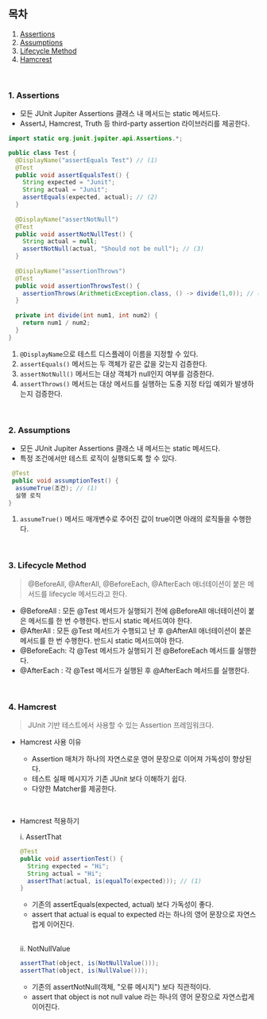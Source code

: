 ## 목차

1. [Assertions](#1-assertions)
2. [Assumptions](#2-assumptions)
3. [Lifecycle Method](#3-lifecycle-method)
4. [Hamcrest](#4-hamcrest)
<br>

### 1. Assertions

- 모든 JUnit Jupiter Assertions 클래스 내 메서드는 static 메서드다.
- AssertJ, Hamcrest, Truth 등 third-party assertion 라이브러리를 제공한다.

``` java
import static org.junit.jupiter.api.Assertions.*;

public class Test {
  @DisplayName("assertEquals Test") // (1)
  @Test
  public void assertEqualsTest() {
    String expected = "Junit";
    String actual = "Junit";
    assertEquals(expected, actual); // (2)
  }
  
  @DisplayName("assertNotNull")
  @Test
  public void assertNotNullTest() {
    String actual = null;
    assertNotNull(actual, "Should not be null"); // (3)
  }
  
  @DisplayName("assertionThrows")
  @Test
  public void assertionThrowsTest() {
    assertionThrows(ArithmeticException.class, () -> divide(1,0)); // (4)
  }
  
  private int divide(int num1, int num2) {
    return num1 / num2;
  }
}
```
1. `@DisplayName`으로 테스트 디스플레이 이름을 지정할 수 있다.
2. `assertEquals()` 메서드는 두 객체가 같은 값을 갖는지 검증한다.
3. `assertNotNull()` 메서드는 대상 객체가 null인지 여부를 검증한다.
4. `assertThrows()` 메서드는 대상 메서드를 실행하는 도중 지정 타입 예외가 발생하는지 검증한다.
<br>

### 2. Assumptions

- 모든 JUnit Jupiter Assertions 클래스 내 메서드는 static 메서드다.
- 특정 조건에서만 테스트 로직이 실행되도록 할 수 있다.

``` java
 @Test
 public void assumptionTest() {
  assumeTrue(조건); // (1)
  실행 로직  
}
```
1. `assumeTrue()` 메서드 매개변수로 주어진 값이 true이면 아래의 로직들을 수행한다.
<br>

### 3. Lifecycle Method

> @BeforeAll, @AfterAll, @BeforeEach, @AfterEach 애너테이션이 붙은 메서드를 lifecycle 메서드라고 한다.

- @BeforeAll : 모든 @Test 메서드가 실행되기 전에 @BeforeAll 애너테이션이 붙은 메서드를 한 번 수행한다. 반드시 static 메서드여야 한다.
- @AfterAll : 모든 @Test 메서드가 수행되고 난 후 @AfterAll 애너테이션이 붙은 메서드를 한 번 수행한다. 반드시 static 메서드여야 한다.
- @BeforeEach: 각 @Test 메서드가 실행되기 전 @BeforeEach 메서드를 실행한다.
- @AfterEach : 각 @Test 메서드가 실행된 후 @AfterEach 메서드를 실행한다.
<br>

### 4. Hamcrest

> JUnit 기반 테스트에서 사용할 수 있는 Assertion 프레임워크다.

- Hamcrest 사용 이유

   - Assertion 매처가 하나의 자연스로운 영어 문장으로 이어져 가독성이 향상된다.
   - 테스트 실패 메시지가 기존 JUnit 보다 이해하기 쉽다.
   - 다양한 Matcher를 제공한다.
<br>

- Hamcrest 적용하기

   i. AssertThat
   
   ```java
   @Test
   public void assertionTest() {
     String expected = "Hi";
     String actual = "Hi";
     assertThat(actual, is(equalTo(expected))); // (1)
   }
   ```
   - 기존의 assertEquals(expected, actual) 보다 가독성이 좋다.
   - assert that actual is equal to expected 라는 하나의 영어 문장으로 자연스럽게 이어진다.
  <br>
 
  ii. NotNullValue
  
  ```java
  assertThat(object, is(NotNullValue()));
  assertThat(object, is(NullValue()));
  ```
  - 기존의 assertNotNull(객체, "오류 메시지") 보다 직관적이다.
  - assert that object is not null value 라는 하나의 영어 문장으로 자연스럽게 이어진다.
